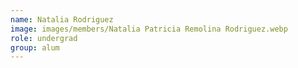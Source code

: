```yaml
---
name: Natalia Rodriguez
image: images/members/Natalia Patricia Remolina Rodriguez.webp
role: undergrad
group: alum
---
```

